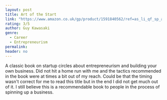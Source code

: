 ```yaml
---
layout: post
title: Art of the Start
link: "https://www.amazon.co.uk/gp/product/1591840562/ref=as_li_qf_sp_asin_il_tl?ie=UTF8&camp=1634&creative=6738&creativeASIN=1591840562&linkCode=as2&tag=jussihallilac-21"
rating: 3/5
author: Guy Kawasaki
genre:
  - Career
  - Entrepreneurism
permalink:
header: no
---
```


A classic book on startup circles about entrepreneurism and building your own business. Did not hit a home run with me and the tactics recommended in the book were at times a bit out of my reach. Could be that the timing wasn't correct for me to read this title but in the end I did not get much out of it. I still believe this is a recommendable book to people in the process of spinning up a business. 
